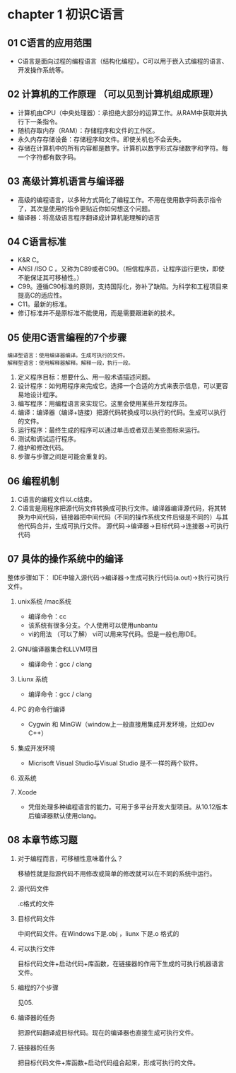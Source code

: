 # chapter 1  初识C语言

## 01 C语言的应用范围

* C语言是面向过程的编程语言（结构化编程）。C可以用于嵌入式编程的语言、开发操作系统等。

## 02 计算机的工作原理 （可以见到计算机组成原理）

* 计算机由CPU（中央处理器）：承担绝大部分的运算工作。从RAM中获取并执行下一条指令。
* 随机存取内存（RAM）：存储程序和文件的工作区。
* 永久内存存储设备：存储程序和文件。即使关机也不会丢失。
* 存储在计算机中的所有内容都是数字。计算机以数字形式存储数字和字符。每一个字符都有数字码。

## 03 高级计算机语言与编译器
* 高级的编程语言，以多种方式简化了编程工作。不用在使用数字码表示指令了，其次是使用的指令更贴近你如何想这个问题。
* 编译器：将高级语言程序翻译成计算机能理解的语言

## 04 C语言标准
- K&R C。
- ANSI /ISO C 。又称为C89或者C90。（相信程序员，让程序运行更快，即使不能保证其可移植性。）
- C99。遵循C90标准的原则，支持国际化，弥补了缺陷。为科学和工程项目来提高C的适应性。
- C11。最新的标准。
- 修订标准并不是原标准不能使用，而是需要跟进新的技术。

## 05 使用C语言编程的7个步骤
	编译型语言：使用编译器编译。生成可执行的文件。
	解释型语言：使用解释器解释。解释一段，执行一段。
1. 定义程序目标：想要什么、用一般术语描述问题。
2. 设计程序：如何用程序来完成它。选择一个合适的方式来表示信息，可以更容易地设计程序。
3. 编写程序：用编程语言来实现它。这里会使用某些开发程序员。
4. 编译：编译器（编译+链接）把源代码转换成可以执行的代码。生成可以执行的文件。
5. 运行程序：最终生成的程序可以通过单击或者双击某些图标来运行。
6. 测试和调试运行程序。
7. 维护和修改代码。
8. 步骤与步骤之间是可能会重复的。

## 06 编程机制
1. C语言的编程文件以.c结束。
2. C语言是用程序把源代码文件转换成可执行文件。编译器编译源代码，将其转换为中间代码，链接器把中间代码（不同的操作系统文件后缀是不同的）与其他代码合并，生成可执行文件。 源代码->编译器->目标代码->连接器->可执行代码

## 07 具体的操作系统中的编译
整体步骤如下： IDE中输入源代码->编译器->生成可执行代码(a.out)->执行可执行文件。
1. unix系统 /mac系统
	- 编译命令：cc
	- 该系统有很多分支。个人使用可以使用unbantu
	- vi的用法 （可以了解） vi可以用来写代码。但是一般也用IDE。
  
2. GNU编译器集合和LLVM项目
	- 编译命令：gcc / clang

3. Liunx 系统
	- 编译命令：gcc / clang

4. PC 的命令行编译
	- Cygwin 和 MinGW（window上一般直接用集成开发环境，比如Dev C++）

5. 集成开发环境
   - Micrisoft Visual Studio与Visual Studio 是不一样的两个软件。

6. 双系统

7. Xcode
   - 凭借处理多种编程语言的能力。可用于多平台开发大型项目。从10.12版本后编译器默认使用clang。

## 08 本章节练习题

1. 对于编程而言，可移植性意味着什么？

   移植性就是指源代码不用修改或简单的修改就可以在不同的系统中运行。

2. 源代码文件

   .c格式的文件

3. 目标代码文件

   中间代码文件。在Windows下是.obj ，liunx 下是.o 格式的

4. 可以执行文件

   目标代码文件+启动代码+库函数，在链接器的作用下生成的可执行机器语言文件。

5. 编程的7个步骤

   见05.

6. 编译器的任务

   把源代码翻译成目标代码。现在的编译器也直接生成可执行文件。

7. 链接器的任务

   把目标代码文件+库函数+启动代码组合起来，形成可执行的文件。